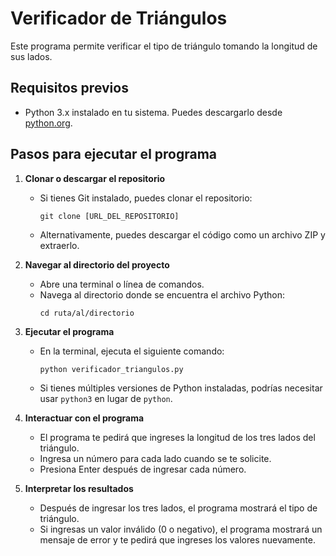 # Verificador de Triángulos

Este programa permite verificar el tipo de triángulo tomando la longitud de sus lados.

## Requisitos previos

- Python 3.x instalado en tu sistema. Puedes descargarlo desde [python.org](https://www.python.org/downloads/).

## Pasos para ejecutar el programa

1. **Clonar o descargar el repositorio**
   - Si tienes Git instalado, puedes clonar el repositorio:
     ```
     git clone [URL_DEL_REPOSITORIO]
     ```
   - Alternativamente, puedes descargar el código como un archivo ZIP y extraerlo.

2. **Navegar al directorio del proyecto**
   - Abre una terminal o línea de comandos.
   - Navega al directorio donde se encuentra el archivo Python:
     ```
     cd ruta/al/directorio
     ```

3. **Ejecutar el programa**
   - En la terminal, ejecuta el siguiente comando:
     ```
     python verificador_triangulos.py
     ```
   - Si tienes múltiples versiones de Python instaladas, podrías necesitar usar `python3` en lugar de `python`.

4. **Interactuar con el programa**
   - El programa te pedirá que ingreses la longitud de los tres lados del triángulo.
   - Ingresa un número para cada lado cuando se te solicite.
   - Presiona Enter después de ingresar cada número.

5. **Interpretar los resultados**
   - Después de ingresar los tres lados, el programa mostrará el tipo de triángulo.
   - Si ingresas un valor inválido (0 o negativo), el programa mostrará un mensaje de error y te pedirá que ingreses los valores nuevamente.
